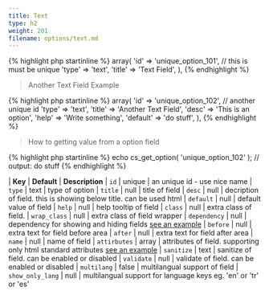 ```yaml
---
title: Text
type: h2
weight: 201
filename: options/text.md
---
```


{% highlight php startinline %}
array(
  'id'    => 'unique_option_101', // this is must be unique
  'type'  => 'text',
  'title' => 'Text Field',
),
{% endhighlight %}

> Another Text Field Example

{% highlight php startinline %}
array(
  'id'      => 'unique_option_102', // another unique id
  'type'    => 'text',
  'title'   => 'Another Text Field',
  'desc'    => 'This is an option',
  'help'    => 'Write something',
  'default' => 'do stuff',
),
{% endhighlight %}

> How to getting value from a option field

{% highlight php startinline %}
echo cs_get_option( 'unique_option_102' ); // output: do stuff
{% endhighlight %}

| **Key**          | **Default** | **Description**
| `id`             | unique      | an unique id - use nice name
| `type`           | text        | type of option
| `title`          | null        | title of field
| `desc`           | null        | decription of field. this is showing below title. can be used html
| `default`        | null        | default value of field
| `help`           | null        | help tooltip of field
| `class`          | null        | extra class of field.
| `wrap_class`     | null        | extra class of field wrapper
| `dependency`     | null        | dependency for showing and hiding fields [see an example](#how-to-use-dependency)
| `before`         | null        | extra text for field before area
| `after`          | null        | extra text for field after area
| `name`           | null        | name of field
| `attirbutes`     | array       | attributes of field. supporting only html standard attributes [see an example](#how-to-use-attributes)
| `sanitize`       | text        | sanitize of field. can be enabled or disabled
| `validate`       | null        | validate of field. can be enabled or disabled
| `multilang`      | false       | multilangual support of field
| `show_only_lang` | null        | multilangual support for language keys eg. 'en' or 'tr' or 'es'